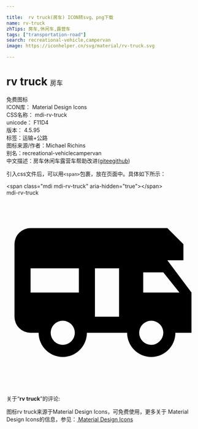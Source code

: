 ```yaml
---

title:  rv truck(房车) ICON转svg、png下载
name: rv-truck
zhTips: 房车,休闲车,露营车
tags: ["transportation-road"]
search: recreational-vehicle,campervan
image: https://iconhelper.cn/svg/material/rv-truck.svg

---
```


# rv truck  <small style="font-size: 60%;font-weight: 100">房车</small>


<div class="detail-page">
<p>
<span><span class="badge-success badge">免费图标</span> </span>
<br/>
<span>
ICON库：
<span class="badge-secondary badge">Material Design Icons</span> 
</span>
<br/>
<span>
CSS名称：
<span class="badge-secondary badge">mdi-rv-truck</span> 
</span>
<br/>
<span>
unicode：
<span class="badge-secondary badge">F11D4</span> 
<copy-btn content='F11D4' btn-title=""></copy-btn>
<copy-btn :content='String.fromCodePoint(parseInt("F11D4", 16))' btn-title="复制U"></copy-btn>
</span>
<br/>
<span>
版本：
<span class="badge-secondary badge">4.5.95</span> 
</span><br/><span>标签：<span class="badge-light badge"><router-link to="/tags/transportation-road.html">运输+公路</router-link></span></span>
<br/>
<span>图标来源/作者：<span class="badge-light badge">Michael Richins</span></span> 
<br/>
<span>别名：<span class="badge-light badge">recreational-vehicle</span><span class="badge-light badge">campervan</span></span><br/><span class="zh-detail">中文描述：<span class="badge-primary badge">房车</span><span class="badge-primary badge">休闲车</span><span class="badge-primary badge">露营车</span><span class="help-link"><span>帮助改进</span>(<a href="https://gitee.com/liuwave/icon-helper/edit/master/json/material/rv-truck.json" target="_blank" rel="noopener noreferrer">gitee</a><a href="https://github.com/liuwave/icon-helper/edit/master/json/material/rv-truck.json" target="_blank" rel="noopener noreferrer">github</a></span>)</span><br/>
</p>
</div>
<div class="alert alert-dark">
  <i class="mdi mdi-rv-truck mdi-48px"></i>
  <i class="mdi mdi-rv-truck mdi-36px"></i>
  <i class="mdi mdi-rv-truck mdi-24px"></i>
  <i class="mdi mdi-rv-truck mdi-18px"></i>
</div>
<div>
  <p>引入css文件后，可以用<code>&lt;span&gt;</code>包裹，放在页面中。具体如下所示：    
  </p>
  <div class="alert alert-primary" style="font-size: 14px">
    &lt;span class="mdi mdi-rv-truck" aria-hidden="true"&gt;&lt;/span&gt;
    <copy-btn content='<span class="mdi mdi-rv-truck" aria-hidden="true"></span>'></copy-btn>
  </div>
  <div class="alert alert-secondary">
    <i class="mdi mdi-rv-truck"
    style="font-size: 24px"
    aria-hidden="true"></i> mdi-rv-truck
    <copy-btn content="mdi-rv-truck" btn-title="复制图标名称"></copy-btn>
  </div>
</div>
<div id="svg" class="svg-wrap">
<svg xmlns="http://www.w3.org/2000/svg" viewBox="0 0 24 24"><path d="M20 8H22V6L20 4H3A2 2 0 0 0 1 6V15A2 2 0 0 0 3 17H4A3 3 0 0 0 7 20A3 3 0 0 0 10 17H15A3 3 0 0 0 21 17H23V12M7 18.5A1.5 1.5 0 0 1 7 15.5A1.5 1.5 0 0 1 7 18.5M9 12H3V9H9M14 15H11V9H14M18 18.5A1.5 1.5 0 1 1 19.5 17A1.54 1.54 0 0 1 18 18.5M17 12V9.5H19.5L21.5 12Z" /></svg>
</div>
<detail full-name='mdi-rv-truck'></detail>
<div class="icon-detail__container">
<p>关于“<b>rv truck</b>”的评论:</p>
</div>
<Vssue title="关于“rv truck”的评论" />    
<div><p>图标rv truck来源于Material Design Icons，可免费使用，更多关于 Material Design Icons的信息，参见：<a target="_blank" href="https://iconhelper.cn/material.html"> Material Design Icons</a>
</p></div>
